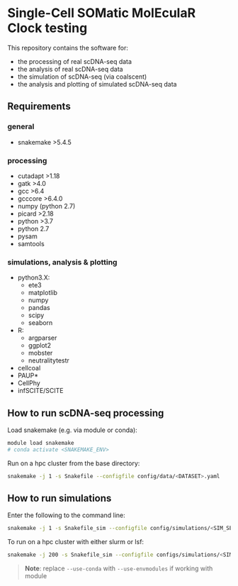# Single-Cell SOMatic MolEculaR Clock testing

This repository contains the software for:
- the processing of real scDNA-seq data
- the analysis of real scDNA-seq data
- the simulation of scDNA-seq (via coalscent)
- the analysis and plotting of simulated scDNA-seq data

## Requirements

### general
- snakemake >5.4.5

### processing
- cutadapt >1.18
- gatk >4.0
- gcc >6.4
- gcccore >6.4.0
- numpy (python 2.7)
- picard >2.18
- python >3.7
- python 2.7
- pysam
- samtools

### simulations, analysis & plotting

- python3.X:
    - ete3
    - matplotlib
    - numpy
    - pandas
    - scipy
    - seaborn
- R:
    - argparser
    - ggplot2
    - mobster
    - neutralitytestr
- cellcoal
- PAUP*
- CellPhy
- infSCITE/SCITE

## How to run scDNA-seq processing
Load snakemake (e.g. via module or conda):
```bash
module load snakemake
# conda activate <SNAKEMAKE_ENV>
```

Run on a hpc cluster from the base directory:
```bash
snakemake -j 1 -s Snakefile --configfile config/data/<DATASET>.yaml
```


## How to run simulations
Enter the following to the command line:
```bash
snakemake -j 1 -s Snakefile_sim --configfile config/simulations/<SIM_SETUP>.yaml
```

To run on a hpc cluster with either slurm or lsf:
```bash
snakemake -j 200 -s Snakefile_sim --configfile configs/simulations/<SIM_SETUP>.yaml --use-conda -k --profile ../hpc/<lsf|slurm> &> logs/snakelog.$(date +%Y-%m-%d.%H-%M-%S).out &
```

> **Note**: replace ``--use-conda`` with ``--use-envmodules`` if working with module